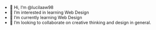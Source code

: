 - 👋 Hi, I’m @lucilaaw98
- 👀 I’m interested in learning Web Design
- 🌱 I’m currently learning Web Design
- 💞️ I’m looking to collaborate on creative thinking and design in general.

